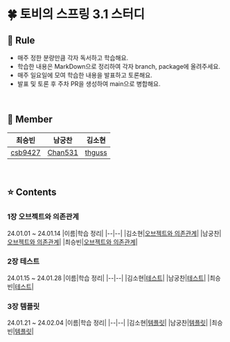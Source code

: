 # 🍀 토비의 스프링 3.1 스터디

## 📮 Rule
- 매주 정한 분량만큼 각자 독서하고 학습해요.
- 학습한 내용은 MarkDown으로 정리하여 각자 branch, package에 올려주세요.
- 매주 일요일에 모여 학습한 내용을 발표하고 토론해요.
- 발표 및 토론 후 주차 PR을 생성하여 main으로 병합해요.

<br/>

## 🧚 Member
|최승빈|남궁찬|김소현|
|------|---|---|
|[csb9427](https://github.com/csb9427)|[Chan531](https://github.com/Chan531)|[thguss](https://github.com/thguss)|

<br/>

## ⭐️ Contents
### 1장 오브젝트와 의존관계
24.01.01 ~ 24.01.14
|이름|학습 정리|
|--|--|
|김소현|[오브젝트와 의존관계](https://github.com/Team-Sopetit/server-spring-study/blob/main/sohyeon/chapter1/%EC%98%A4%EB%B8%8C%EC%A0%9D%ED%8A%B8%EC%99%80%20%EC%9D%98%EC%A1%B4%EA%B4%80%EA%B3%84.md)|
|남궁찬|[오브젝트와 의존관계](https://github.com/Team-Sopetit/server-spring-study/blob/main/chan/chapter1/1.md)|
|최승빈|[오브젝트와 의존관계](https://github.com/Team-Sopetit/server-spring-study/blob/main/seungbin/chapter1/%EC%98%A4%EB%B8%8C%EC%A0%9D%ED%8A%B8%EC%99%80%20%EC%9D%98%EC%A1%B4%EA%B4%80%EA%B3%84.md)|

### 2장 테스트
24.01.15 ~ 24.01.28
|이름|학습 정리|
|--|--|
|김소현|[테스트](https://github.com/Team-Sopetit/server-spring-study/blob/main/sohyeon/chapter2/%ED%85%8C%EC%8A%A4%ED%8A%B8.md)|
|남궁찬|[테스트](https://github.com/Team-Sopetit/server-spring-study/blob/main/chan/chapter2/2.md)|
|최승빈|[테스트](https://github.com/Team-Sopetit/server-spring-study/blob/main/seungbin/chapter2/%ED%85%8C%EC%8A%A4%ED%8A%B8(1).md)|


### 3장 템플릿
24.01.21 ~ 24.02.04
|이름|학습 정리|
|--|--|
|김소현|[템플릿](...)|
|남궁찬|[템플릿](...)|
|최승빈|[템플릿](...)|
